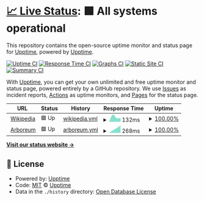 # [📈 Live Status](https://upptime.github.io/upptime): <!--live status--> **🟩 All systems operational**

This repository contains the open-source uptime monitor and status page for [Upptime](https://upptime.js.org), powered by [Upptime](https://github.com/upptime/upptime).

[![Uptime CI](https://github.com/koj-co/upptime/workflows/Uptime%20CI/badge.svg)](https://github.com/koj-co/upptime/actions?query=workflow%3A%22Uptime+CI%22)
[![Response Time CI](https://github.com/koj-co/upptime/workflows/Response%20Time%20CI/badge.svg)](https://github.com/koj-co/upptime/actions?query=workflow%3A%22Response+Time+CI%22)
[![Graphs CI](https://github.com/koj-co/upptime/workflows/Graphs%20CI/badge.svg)](https://github.com/koj-co/upptime/actions?query=workflow%3A%22Graphs+CI%22)
[![Static Site CI](https://github.com/koj-co/upptime/workflows/Static%20Site%20CI/badge.svg)](https://github.com/koj-co/upptime/actions?query=workflow%3A%22Static+Site+CI%22)
[![Summary CI](https://github.com/koj-co/upptime/workflows/Summary%20CI/badge.svg)](https://github.com/koj-co/upptime/actions?query=workflow%3A%22Summary+CI%22)

With [Upptime](https://upptime.js.org), you can get your own unlimited and free uptime monitor and status page, powered entirely by a GitHub repository. We use [Issues](https://github.com/upptime/upptime/issues) as incident reports, [Actions](https://github.com/upptime/upptime/actions) as uptime monitors, and [Pages](https://upptime.github.io/upptime) for the status page.

<!--start: status pages-->
<!-- This summary is generated by Upptime (https://github.com/upptime/upptime) -->
<!-- Do not edit this manually, your changes will be overwritten -->
<!-- prettier-ignore -->
| URL | Status | History | Response Time | Uptime |
| --- | ------ | ------- | ------------- | ------ |
| <img alt="" src="https://favicons.githubusercontent.com/en.wikipedia.org" height="13"> [Wikipedia](https://en.wikipedia.org) | 🟩 Up | [wikipedia.yml](https://github.com/gparuthi/upptime/commits/HEAD/history/wikipedia.yml) | <details><summary><img alt="Response time graph" src="./graphs/wikipedia/response-time-week.png" height="20"> 132ms</summary><br><a href="https://gparuthi.github.io/upptime/history/wikipedia"><img alt="Response time 196" src="https://img.shields.io/endpoint?url=https%3A%2F%2Fraw.githubusercontent.com%2Fgparuthi%2Fupptime%2FHEAD%2Fapi%2Fwikipedia%2Fresponse-time.json"></a><br><a href="https://gparuthi.github.io/upptime/history/wikipedia"><img alt="24-hour response time 219" src="https://img.shields.io/endpoint?url=https%3A%2F%2Fraw.githubusercontent.com%2Fgparuthi%2Fupptime%2FHEAD%2Fapi%2Fwikipedia%2Fresponse-time-day.json"></a><br><a href="https://gparuthi.github.io/upptime/history/wikipedia"><img alt="7-day response time 132" src="https://img.shields.io/endpoint?url=https%3A%2F%2Fraw.githubusercontent.com%2Fgparuthi%2Fupptime%2FHEAD%2Fapi%2Fwikipedia%2Fresponse-time-week.json"></a><br><a href="https://gparuthi.github.io/upptime/history/wikipedia"><img alt="30-day response time 176" src="https://img.shields.io/endpoint?url=https%3A%2F%2Fraw.githubusercontent.com%2Fgparuthi%2Fupptime%2FHEAD%2Fapi%2Fwikipedia%2Fresponse-time-month.json"></a><br><a href="https://gparuthi.github.io/upptime/history/wikipedia"><img alt="1-year response time 196" src="https://img.shields.io/endpoint?url=https%3A%2F%2Fraw.githubusercontent.com%2Fgparuthi%2Fupptime%2FHEAD%2Fapi%2Fwikipedia%2Fresponse-time-year.json"></a></details> | <details><summary><a href="https://gparuthi.github.io/upptime/history/wikipedia">100.00%</a></summary><a href="https://gparuthi.github.io/upptime/history/wikipedia"><img alt="All-time uptime 100.00%" src="https://img.shields.io/endpoint?url=https%3A%2F%2Fraw.githubusercontent.com%2Fgparuthi%2Fupptime%2FHEAD%2Fapi%2Fwikipedia%2Fuptime.json"></a><br><a href="https://gparuthi.github.io/upptime/history/wikipedia"><img alt="24-hour uptime 100.00%" src="https://img.shields.io/endpoint?url=https%3A%2F%2Fraw.githubusercontent.com%2Fgparuthi%2Fupptime%2FHEAD%2Fapi%2Fwikipedia%2Fuptime-day.json"></a><br><a href="https://gparuthi.github.io/upptime/history/wikipedia"><img alt="7-day uptime 100.00%" src="https://img.shields.io/endpoint?url=https%3A%2F%2Fraw.githubusercontent.com%2Fgparuthi%2Fupptime%2FHEAD%2Fapi%2Fwikipedia%2Fuptime-week.json"></a><br><a href="https://gparuthi.github.io/upptime/history/wikipedia"><img alt="30-day uptime 100.00%" src="https://img.shields.io/endpoint?url=https%3A%2F%2Fraw.githubusercontent.com%2Fgparuthi%2Fupptime%2FHEAD%2Fapi%2Fwikipedia%2Fuptime-month.json"></a><br><a href="https://gparuthi.github.io/upptime/history/wikipedia"><img alt="1-year uptime 100.00%" src="https://img.shields.io/endpoint?url=https%3A%2F%2Fraw.githubusercontent.com%2Fgparuthi%2Fupptime%2FHEAD%2Fapi%2Fwikipedia%2Fuptime-year.json"></a></details>
| <img alt="" src="https://favicons.githubusercontent.com/app.arboreum.dev" height="13"> [Arboreum](https://app.arboreum.dev) | 🟩 Up | [arboreum.yml](https://github.com/gparuthi/upptime/commits/HEAD/history/arboreum.yml) | <details><summary><img alt="Response time graph" src="./graphs/arboreum/response-time-week.png" height="20"> 268ms</summary><br><a href="https://gparuthi.github.io/upptime/history/arboreum"><img alt="Response time 372" src="https://img.shields.io/endpoint?url=https%3A%2F%2Fraw.githubusercontent.com%2Fgparuthi%2Fupptime%2FHEAD%2Fapi%2Farboreum%2Fresponse-time.json"></a><br><a href="https://gparuthi.github.io/upptime/history/arboreum"><img alt="24-hour response time 531" src="https://img.shields.io/endpoint?url=https%3A%2F%2Fraw.githubusercontent.com%2Fgparuthi%2Fupptime%2FHEAD%2Fapi%2Farboreum%2Fresponse-time-day.json"></a><br><a href="https://gparuthi.github.io/upptime/history/arboreum"><img alt="7-day response time 268" src="https://img.shields.io/endpoint?url=https%3A%2F%2Fraw.githubusercontent.com%2Fgparuthi%2Fupptime%2FHEAD%2Fapi%2Farboreum%2Fresponse-time-week.json"></a><br><a href="https://gparuthi.github.io/upptime/history/arboreum"><img alt="30-day response time 399" src="https://img.shields.io/endpoint?url=https%3A%2F%2Fraw.githubusercontent.com%2Fgparuthi%2Fupptime%2FHEAD%2Fapi%2Farboreum%2Fresponse-time-month.json"></a><br><a href="https://gparuthi.github.io/upptime/history/arboreum"><img alt="1-year response time 372" src="https://img.shields.io/endpoint?url=https%3A%2F%2Fraw.githubusercontent.com%2Fgparuthi%2Fupptime%2FHEAD%2Fapi%2Farboreum%2Fresponse-time-year.json"></a></details> | <details><summary><a href="https://gparuthi.github.io/upptime/history/arboreum">100.00%</a></summary><a href="https://gparuthi.github.io/upptime/history/arboreum"><img alt="All-time uptime 99.93%" src="https://img.shields.io/endpoint?url=https%3A%2F%2Fraw.githubusercontent.com%2Fgparuthi%2Fupptime%2FHEAD%2Fapi%2Farboreum%2Fuptime.json"></a><br><a href="https://gparuthi.github.io/upptime/history/arboreum"><img alt="24-hour uptime 100.00%" src="https://img.shields.io/endpoint?url=https%3A%2F%2Fraw.githubusercontent.com%2Fgparuthi%2Fupptime%2FHEAD%2Fapi%2Farboreum%2Fuptime-day.json"></a><br><a href="https://gparuthi.github.io/upptime/history/arboreum"><img alt="7-day uptime 100.00%" src="https://img.shields.io/endpoint?url=https%3A%2F%2Fraw.githubusercontent.com%2Fgparuthi%2Fupptime%2FHEAD%2Fapi%2Farboreum%2Fuptime-week.json"></a><br><a href="https://gparuthi.github.io/upptime/history/arboreum"><img alt="30-day uptime 99.91%" src="https://img.shields.io/endpoint?url=https%3A%2F%2Fraw.githubusercontent.com%2Fgparuthi%2Fupptime%2FHEAD%2Fapi%2Farboreum%2Fuptime-month.json"></a><br><a href="https://gparuthi.github.io/upptime/history/arboreum"><img alt="1-year uptime 99.93%" src="https://img.shields.io/endpoint?url=https%3A%2F%2Fraw.githubusercontent.com%2Fgparuthi%2Fupptime%2FHEAD%2Fapi%2Farboreum%2Fuptime-year.json"></a></details>

<!--end: status pages-->

[**Visit our status website →**](https://upptime.github.io/upptime)

## 📄 License

- Powered by: [Upptime](https://github.com/upptime/upptime)
- Code: [MIT](./LICENSE) © [Upptime](https://upptime.js.org)
- Data in the `./history` directory: [Open Database License](https://opendatacommons.org/licenses/odbl/1-0/)
